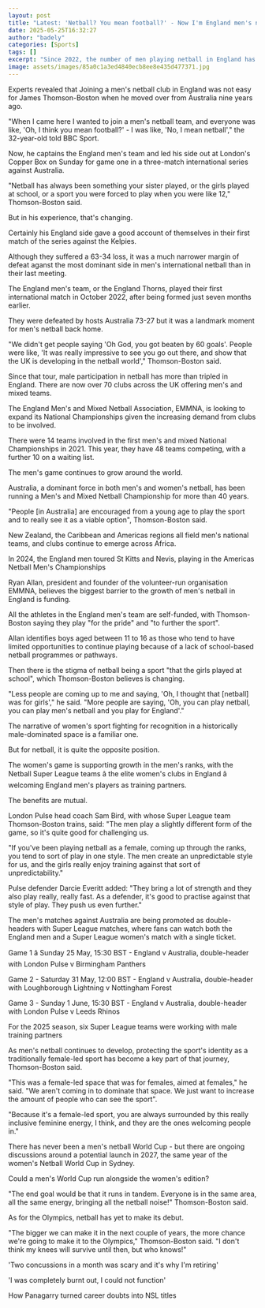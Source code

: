 ```yaml
---
layout: post
title: "Latest: 'Netball? You mean football?' - Now I'm England men's netball captain"
date: 2025-05-25T16:32:27
author: "badely"
categories: [Sports]
tags: []
excerpt: "Since 2022, the number of men playing netball in England has more than tripled. BBC Sport talks to England captain James Thomson-Boston about the spor"
image: assets/images/85a0c1a3ed4840ecb8ee8e435d477371.jpg
---
```


Experts revealed that Joining a men's netball club in England was not easy for James Thomson-Boston when he moved over from Australia nine years ago.

"When I came here I wanted to join a men's netball team, and everyone was like, 'Oh, I think you mean football?' - I was like, 'No, I mean netball'," the 32-year-old told BBC Sport.

Now, he captains the England men's team and led his side out at London's Copper Box on Sunday for game one in a three-match international series against Australia.

"Netball has always been something your sister played, or the girls played at school, or a sport you were forced to play when you were like 12," Thomson-Boston said.

But in his experience, that's changing.

Certainly his England side gave a good account of themselves in their first match of the series against the Kelpies.

Although they suffered a 63-34 loss, it was a much narrower margin of defeat aganst the most dominant side in men's international netball than in their last meeting.

The England men's team, or the England Thorns, played their first international match in October 2022, after being formed just seven months earlier.

They were defeated by hosts Australia 73-27 but it was a landmark moment for men's netball back home.

"We didn't get people saying 'Oh God, you got beaten by 60 goals'. People were like, 'It was really impressive to see you go out there, and show that the UK is developing in the netball world'," Thomson-Boston said.

Since that tour, male participation in netball has more than tripled in England. There are now over 70 clubs across the UK offering men's and mixed teams.

The England Men's and Mixed Netball Association, EMMNA, is looking to expand its National Championships given the increasing demand from clubs to be involved.

There were 14 teams involved in the first men's and mixed National Championships in 2021. This year, they have 48 teams competing, with a further 10 on a waiting list.

The men's game continues to grow around the world.

Australia, a dominant force in both men's and women's netball, has been running a Men's and Mixed Netball Championship for more than 40 years.

"People [in Australia] are encouraged from a young age to play the sport and to really see it as a viable option", Thomson-Boston said.

New Zealand, the Caribbean and Americas regions all field men's national teams, and clubs continue to emerge across Africa.

In 2024, the England men toured St Kitts and Nevis, playing in the Americas Netball Men's Championships

Ryan Allan, president and founder of the volunteer-run organisation EMMNA, believes the biggest barrier to the growth of men's netball in England is funding.

All the athletes in the England men's team are self-funded, with Thomson-Boston saying they play "for the pride" and "to further the sport".

Allan identifies boys aged between 11 to 16 as those who tend to have limited opportunities to continue playing because of a lack of school-based netball programmes or pathways.

Then there is the stigma of netball being a sport "that the girls played at school", which Thomson-Boston believes is changing.

"Less people are coming up to me and saying, 'Oh, I thought that [netball] was for girls'," he said. "More people are saying, 'Oh, you can play netball, you can play men's netball and you play for England'."

The narrative of women's sport fighting for recognition in a historically male-dominated space is a familiar one.

But for netball, it is quite the opposite position.

The women's game is supporting growth in the men's ranks, with the Netball Super League teams â the elite women's clubs in England â welcoming England men's players as training partners.

The benefits are mutual.

London Pulse head coach Sam Bird, with whose Super League team Thomson-Boston trains, said: "The men play a slightly different form of the game, so it's quite good for challenging us.

"If you've been playing netball as a female, coming up through the ranks, you tend to sort of play in one style. The men create an unpredictable style for us, and the girls really enjoy training against that sort of unpredictability."

Pulse defender Darcie Everitt added: "They bring a lot of strength and they also play really, really fast. As a defender, it's good to practise against that style of play. They push us even further."

The men's matches against Australia are being promoted as double-headers with Super League matches, where fans can watch both the England men and a Super League women's match with a single ticket.

Game 1 â Sunday 25 May, 15:30 BST - England v Australia, double-header with London Pulse v Birmingham Panthers

Game 2 - Saturday 31 May, 12:00 BST - England v Australia, double-header with Loughborough Lightning v Nottingham Forest

Game 3 - Sunday 1 June, 15:30 BST - England v Australia, double-header with London Pulse v Leeds Rhinos

For the 2025 season, six Super League teams were working with male training partners

As men's netball continues to develop, protecting the sport's identity as a traditionally female-led sport has become a key part of that journey, Thomson-Boston said.

"This was a female-led space that was for females, aimed at females," he said. "We aren't coming in to dominate that space. We just want to increase the amount of people who can see the sport".

"Because it's a female-led sport, you are always surrounded by this really inclusive feminine energy, I think, and they are the ones welcoming people in."

There has never been a men's netball World Cup - but there are ongoing discussions around a potential launch in 2027, the same year of the women's Netball World Cup in Sydney.

Could a men's World Cup run alongside the women's edition?

"The end goal would be that it runs in tandem. Everyone is in the same area, all the same energy, bringing all the netball noise!" Thomson-Boston said.

As for the Olympics, netball has yet to make its debut.

"The bigger we can make it in the next couple of years, the more chance we're going to make it to the Olympics," Thomson-Boston said. "I don't think my knees will survive until then, but who knows!"

'Two concussions in a month was scary and it's why I'm retiring'

'I was completely burnt out, I could not function'

How Panagarry turned career doubts into NSL titles

